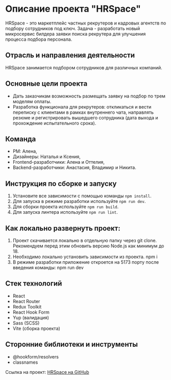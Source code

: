 # Описание проекта "HRSpace"

HRSpace - это маркетплейс частных рекрутеров и кадровых агентств по подбору сотрудников под ключ.
Задача - разработать новый микросервис билдера заявки поиска рекрутера для улучшения процесса подбора персонала.

## Отрасль и направления деятельности

HRSpace занимается подбором сотрудников для различных компаний.

## Основные цели проекта

- Дать заказчикам возможность размещать заявку на подбор по трем моделям оплаты.
- Разработка функционала для рекрутеров: откликаться и вести переписку с клиентами в рамках
  внутреннего чата, направлять резюме и регистрировать вышедшего сотрудника
  (дата выхода и прохождение испытательного срока).

## Команда

- PM: Алена,
- Дизайнеры: Наталья и Ксения,
- Frontend-разработчики: Алена и Оттелия,
- Backend-разработчики: Анастасия, Владимир и Никита.

## Инструкция по сборке и запуску

1. Установите все зависимости с помощью команды `npm install`.
2. Для запуска в режиме разработки используйте `npm run dev`.
3. Для сборки проекта используйте `npm run build`.
4. Для запуска линтера используйте `npm run lint`.

## Как локально развернуть проект:

1. Проект скачивается локально в отдельную папку через git clone.
   Рекомендуем перед этим обновить версию Node.js как минимум до 18.
2. Необходимо локально установить зависимости из проекта.
   npm i
3. В режиме разработки приложение откроется на 5173 порту после введения команды:
   npm run dev

## Стек технологий

- React
- React Router
- Redux Toolkit
- React Hook Form
- Yup (валидация)
- Sass (SCSS)
- Vite (сборка проекта)

## Сторонние библиотеки и инструменты

- @hookform/resolvers
- classnames

Ссылка на проект: [HRSpace на GitHub](https://github.com/abljava/hr-space-интерфейс)
